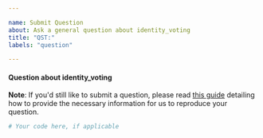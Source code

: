 ```yaml
---

name: Submit Question
about: Ask a general question about identity_voting
title: "QST:"
labels: "question"

---
```


#### Question about identity_voting

**Note**: If you'd still like to submit a question, please read [this guide](
https://matthewrocklin.com/blog/work/2018/02/28/minimal-bug-reports) detailing how to
provide the necessary information for us to reproduce your question.

```python
# Your code here, if applicable
```
